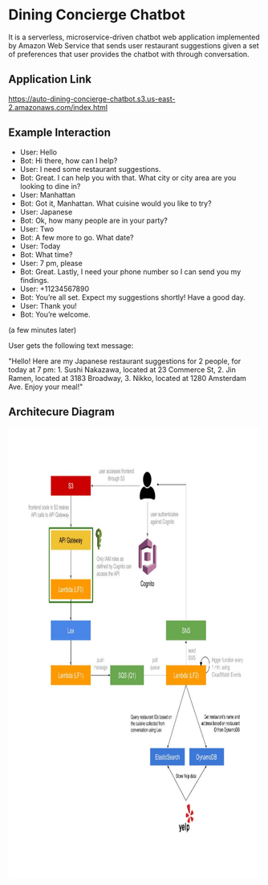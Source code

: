 # Dining Concierge Chatbot
It is a serverless, microservice-driven chatbot web application implemented by Amazon Web Service that sends user restaurant suggestions given a set of preferences that user provides the chatbot with through conversation.

## Application Link
https://auto-dining-concierge-chatbot.s3.us-east-2.amazonaws.com/index.html
## Example Interaction 
- User: Hello
- Bot: Hi there, how can I help?
- User: I need some restaurant suggestions.
- Bot: Great. I can help you with that. What city or city area are you looking to dine in?
- User: Manhattan
- Bot: Got it, Manhattan. What cuisine would you like to try?
- User: Japanese
- Bot: Ok, how many people are in your party?
- User: Two
- Bot: A few more to go. What date?
- User: Today
- Bot: What time?
- User: 7 pm, please
- Bot: Great. Lastly, I need your phone number so I can send you my findings.
- User: +11234567890
- Bot: You’re all set. Expect my suggestions shortly! Have a good day.
- User: Thank you!
- Bot: You’re welcome.

(a few minutes later)

User gets the following text message: 

"Hello! Here are my Japanese restaurant suggestions for 2 people, for today at 7 pm: 1. Sushi Nakazawa, located at 23 Commerce St, 2. Jin Ramen, located at 3183 Broadway, 3. Nikko, located at 1280 Amsterdam Ave. Enjoy your meal!"

## Architecure Diagram
<div align=center>
 <img height="900px" src="https://github.com/zhaoyonghe/Readme-Images/blob/master/chatbotarch.jpg"/>
</div>
